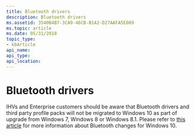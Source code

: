 ```yaml
---
title: Bluetooth drivers
description: Bluetooth drivers
ms.assetid: 3540B4B7-3CA9-46CB-B1A2-D27AAFA5E089
ms.topic: article
ms.date: 05/31/2018
topic_type: 
- kbArticle
api_name: 
api_type: 
api_location: 
---
```


# Bluetooth drivers

IHVs and Enterprise customers should be aware that Bluetooth drivers and third party profile packs will not be migrated to Windows 10 as part of upgrade from Windows 7, Windows 8 or Windows 8.1. Please refer to [this article](https://docs.microsoft.com/windows-hardware/design/component-guidelines/bluetooth?redirectedfrom=MSDN) for more information about Bluetooth changes for Windows 10.

 

 




